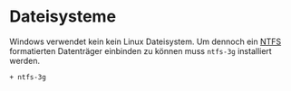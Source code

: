 # Dateisysteme

Windows verwendet kein kein Linux Dateisystem. Um dennoch ein [NTFS](https://wiki.archlinux.org/index.php/NTFS-3G) formatierten Datenträger einbinden zu können muss `ntfs-3g` installiert werden.

    + ntfs-3g